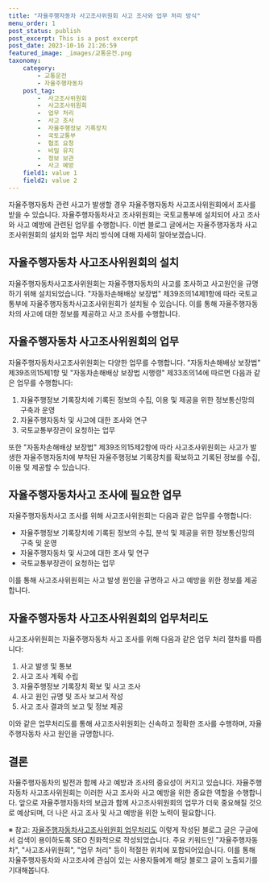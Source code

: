```yaml
---
title: "자율주행자동차 사고조사위원회 사고 조사와 업무 처리 방식"
menu_order: 1
post_status: publish
post_excerpt: This is a post excerpt
post_date: 2023-10-16 21:26:59
featured_image: _images/교통운전.png
taxonomy:
    category:
        - 교통운전
        - 자율주행자동차
    post_tag:
        -  사고조사위원회
        -  사고조사위원회
        -  업무 처리
        -  사고 조사
        -  자율주행정보 기록장치
        -  국토교통부
        -  협조 요청
        -  비밀 유지
        -  정보 보관
        -  사고 예방
    field1: value 1
    field2: value 2
---
```




자율주행자동차 관련 사고가 발생할 경우 자율주행자동차 사고조사위원회에서 조사를 받을 수 있습니다. 자율주행자동차사고 조사위원회는 국토교통부에 설치되어 사고 조사와 사고 예방에 관련된 업무를 수행합니다. 이번 블로그 글에서는 자율주행자동차 사고조사위원회의 설치와 업무 처리 방식에 대해 자세히 알아보겠습니다.

## 자율주행자동차 사고조사위원회의 설치

자율주행자동차사고조사위원회는 자율주행자동차의 사고를 조사하고 사고원인을 규명하기 위해 설치되었습니다. "자동차손해배상 보장법" 제39조의14제1항에 따라 국토교통부에 자율주행자동차사고조사위원회가 설치될 수 있습니다. 이를 통해 자율주행자동차의 사고에 대한 정보를 제공하고 사고 조사를 수행합니다.

## 자율주행자동차 사고조사위원회의 업무

자율주행자동차사고조사위원회는 다양한 업무를 수행합니다. "자동차손해배상 보장법" 제39조의15제1항 및 "자동차손해배상 보장법 시행령" 제33조의14에 따르면 다음과 같은 업무를 수행합니다:

1. 자율주행정보 기록장치에 기록된 정보의 수집, 이용 및 제공을 위한 정보통신망의 구축과 운영
2. 자율주행자동차 및 사고에 대한 조사와 연구
3. 국토교통부장관이 요청하는 업무

또한 "자동차손해배상 보장법" 제39조의15제2항에 따라 사고조사위원회는 사고가 발생한 자율주행자동차에 부착된 자율주행정보 기록장치를 확보하고 기록된 정보를 수집, 이용 및 제공할 수 있습니다.

## 자율주행자동차사고 조사에 필요한 업무

자율주행자동차사고 조사를 위해 사고조사위원회는 다음과 같은 업무를 수행합니다:

- 자율주행정보 기록장치에 기록된 정보의 수집, 분석 및 제공을 위한 정보통신망의 구축 및 운영
- 자율주행자동차 및 사고에 대한 조사 및 연구
- 국토교통부장관이 요청하는 업무

이를 통해 사고조사위원회는 사고 발생 원인을 규명하고 사고 예방을 위한 정보를 제공합니다.

## 자율주행자동차 사고조사위원회의 업무처리도


사고조사위원회는 자율주행자동차 사고 조사를 위해 다음과 같은 업무 처리 절차를 따릅니다:

1. 사고 발생 및 통보
2. 사고 조사 계획 수립
3. 자율주행정보 기록장치 확보 및 사고 조사
4. 사고 원인 규명 및 조사 보고서 작성
5. 사고 조사 결과의 보고 및 정보 제공

이와 같은 업무처리도를 통해 사고조사위원회는 신속하고 정확한 조사를 수행하며, 자율주행자동차 사고 원인을 규명합니다.

## 결론

자율주행자동차의 발전과 함께 사고 예방과 조사의 중요성이 커지고 있습니다. 자율주행자동차 사고조사위원회는 이러한 사고 조사와 사고 예방을 위한 중요한 역할을 수행합니다. 앞으로 자율주행자동차의 보급과 함께 사고조사위원회의 업무가 더욱 중요해질 것으로 예상되며, 더 나은 사고 조사 및 사고 예방을 위한 노력이 필요합니다.

※ 참고: [자율주행자동차사고조사위원회 업무처리도](http://www.molit.go.kr/USR/NEWS/m_71/dtl.jsp?id=95084399)
이렇게 작성된 블로그 글은 구글에서 검색이 용이하도록 SEO 친화적으로 작성되었습니다. 주요 키워드인 "자율주행자동차", "사고조사위원회", "업무 처리" 등이 적절한 위치에 포함되어있습니다. 이를 통해 자율주행자동차와 사고조사에 관심이 있는 사용자들에게 해당 블로그 글이 노출되기를 기대해봅니다.

